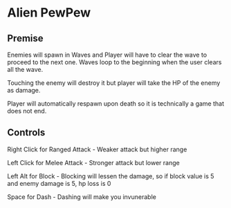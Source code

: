 # Alien PewPew

## Premise 
Enemies will spawn in Waves and Player will have to clear the wave to proceed to the next one. Waves loop to the beginning when the user clears all the wave.

Touching the enemy will destroy it but player will take the HP of the enemy as damage.

Player will automatically respawn upon death so it is technically a game that does not end.

## Controls
Right Click for Ranged Attack - Weaker attack but higher range

Left Click for Melee Attack - Stronger attack but lower range

Left Alt for Block - Blocking will lessen the damage, so if block value is 5 and enemy damage is 5, hp loss is 0

Space for Dash - Dashing will make you invunerable
